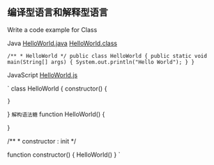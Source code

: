 ## 编译型语言和解释型语言

Write a code example for Class

Java
[HelloWorld.java](../Java_demos/HelloWorld.java)
[HelloWorld.class](../Java_demos/HelloWorld.class)

`
  /**
    * HelloWorld
    */
  public class HelloWorld {
    public static void main(String[] args) {
      System.out.println("Hello World");
    }
  }
`

JavaScript
[HelloWorld.js](../JavaScript_demos/01.js)

`
  class HelloWorld { 
    constructor() { 

    }
  }
`
解构语法糖
`
  function HelloWorld() { 
    
  }

  /**
    * constructor : init 
    */

  function constructor() { 
    HelloWorld()
  }
`